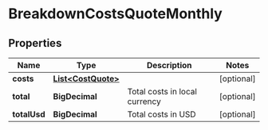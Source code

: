 

# BreakdownCostsQuoteMonthly


## Properties

| Name | Type | Description | Notes |
|------------ | ------------- | ------------- | -------------|
|**costs** | [**List&lt;CostQuote&gt;**](CostQuote.md) |  |  [optional] |
|**total** | **BigDecimal** | Total costs in local currency |  [optional] |
|**totalUsd** | **BigDecimal** | Total costs in USD |  [optional] |



